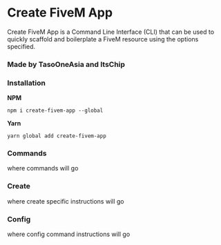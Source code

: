 # Create FiveM App
Create FiveM App is a Command Line Interface (CLI) that can be used to quickly scaffold
and boilerplate a FiveM resource using the options specified.

### Made by TasoOneAsia and ItsChip

### Installation
**NPM**
```
npm i create-fivem-app --global
```
**Yarn**
```
yarn global add create-fivem-app
```

### Commands
where commands will go

### Create
where create specific instructions will go


### Config
where config command instructions will go
